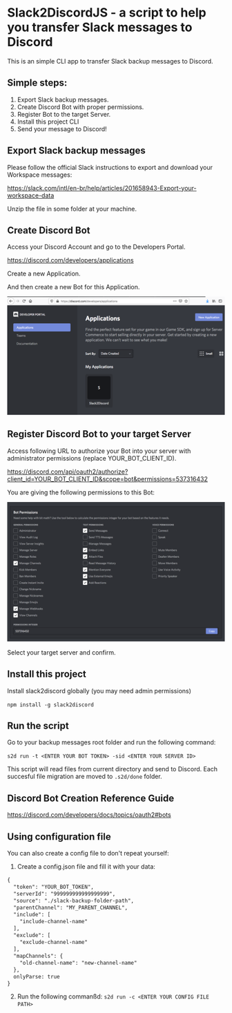 # Slack2DiscordJS  - a script to help you transfer Slack messages to Discord
This is an simple CLI app to transfer Slack backup messages to Discord.

## Simple steps:
1. Export Slack backup messages.
2. Create Discord Bot with proper permissions.
3. Register Bot to the target Server.
4. Install this project CLI
5. Send your message to Discord!

## Export Slack backup messages
Please follow the official Slack instructions to export and download your Workspace messages:

https://slack.com/intl/en-br/help/articles/201658943-Export-your-workspace-data

Unzip the file in some folder at your machine.

## Create Discord Bot

Access your Discord Account and go to the Developers Portal.

https://discord.com/developers/applications

Create a new Application.

And then create a new Bot for this Application.

![alt create_bot](/rsc/imgs/create_bot.png)

## Register Discord Bot to your target Server

Access following URL to authorize your Bot into your server with administrator permissions (replace YOUR_BOT_CLIENT_ID).

https://discord.com/api/oauth2/authorize?client_id=YOUR_BOT_CLIENT_ID&scope=bot&permissions=537316432

You are giving the following permissions to this Bot:

![alt bot_permissions](/rsc/imgs/bot_permissions.png)

Select your target server and confirm.

## Install this project
Install slack2discord globally (you may need admin permissions)

`npm install -g slack2discord`

## Run the script
Go to your backup messages root folder and run the following command:

`s2d run -t <ENTER YOUR BOT TOKEN> -sid <ENTER YOUR SERVER ID>`

This script will read files from current directory and send to Discord. 
Each succesful file migration are moved to `.s2d/done` folder.

## Discord Bot Creation Reference Guide
https://discord.com/developers/docs/topics/oauth2#bots


## Using configuration file
You can also create a config file to don't repeat yourself:
1. Create a config.json file and fill it with your data:
```
{
  "token": "YOUR_BOT_TOKEN",
  "serverId": "999999999999999999",
  "source": "./slack-backup-folder-path",
  "parentChannel": "MY_PARENT_CHANNEL",
  "include": [
    "include-channel-name"
  ],
  "exclude": [
    "exclude-channel-name"
  ],
  "mapChannels": {
    "old-channel-name": "new-channel-name"
  },
  onlyParse: true
}
```
2. Run the following commanßd:
`s2d run -c <ENTER YOUR CONFIG FILE PATH>`
